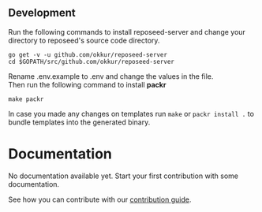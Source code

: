 <!--
Copyright 2017 - The RepoSeed-server authors
This work is licensed under a Creative Commons Attribution-ShareAlike 4.0 International License;
you may not use this file except in compliance with the License.
You may obtain a copy of the License at
    https://creativecommons.org/licenses/by-sa/4.0/legalcode
Unless required by applicable law or agreed to in writing, documentation
distributed under the License is distributed on an "AS IS" BASIS,
WITHOUT WARRANTIES OR CONDITIONS OF ANY KIND, either express or implied.
See the License for the specific language governing permissions and
limitations under the License.
-->


## Development
Run the following commands to install reposeed-server and change your directory to reposeed's source code directory.
```
go get -v -u github.com/okkur/reposeed-server
cd $GOPATH/src/github.com/okkur/reposeed-server
```

Rename .env.example to .env and change the values in the file.   
Then run the following command to install **packr**
```
make packr
```

In case you made any changes on templates run ```make``` or ```packr install .``` to bundle templates into the generated binary.
# Documentation

No documentation available yet. Start your first contribution with some documentation.

See how you can contribute with our [contribution guide](/CONTRIBUTING.md).

